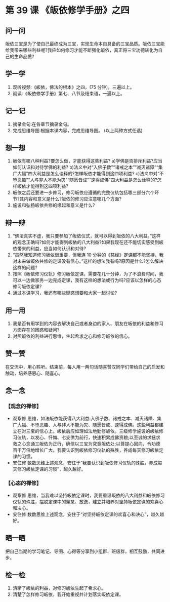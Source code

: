 
# 第 39 课 《皈依修学手册》之四

## 问一问

皈依三宝是为了使自己最终成为三宝，实现生命本自具备的三宝品质。皈依三宝能给我带来哪些利益呢?我应如何修习才能不断强化皈依，真正将三宝功德转化为自己的生命品质?

## 学一学

1. 观听视频:《皈依，佛法的根本》之四，(75 分钟)，三遍以上。
2. 阅读:《皈依修学手册》第七、八节及结束语，一遍以上。

## 记一记

1. 摘录金句:在各章节摘录金句。
2. 完成思维导图:根据本课内容，完成思维导图。
   (以上两种方式任选)

## 想一想

1. 皈依有哪八种利益?要怎么做，才能获得这些利益?
   a)学佛是否排斥利益?应当如何认识和对待学佛的利益?
   b)法义中对“入佛子数”“诸戒之本”“减灭诸障”“集广大福”四大利益是怎么诠释的?怎样皈依才能得到这四项利益?
   c)法义中对“不堕恶趣”“人与非人不能为灾”“随愿皆成”“速得成佛”四大利益是怎么诠释的?怎样皈依才能得到这四项利益?
2. 皈依之后还要进一步修习，修习皈依应遵循的完整仪轨包括哪三部分六个环节?其内容和意义是什么?皈依的修习应注意哪几个方面?
3. 施设和弘扬皈依共修的缘起和意义是什么?

## 辩一辩

1. “佛法真实不虚，我只要参加了皈依仪式，就可以得到皈依的八大利益。”这样的观念正确吗?如何才能得到皈依的八大利益?如果我现在还不能切实感受到皈依带来的利益，应当如何认识和对待?
2. “虽然我知道修习皈依很重要，但我连 10 分钟的《慈经》定课都不能坚持，我对未来做皈依共修的定课没有信心。”这样的想法我有吗?原因是什么?怎么解决这样的问题?
3. 按照《皈依修习仪轨》修习皈依定课，需要花几十分钟，为了不浪费时间，我可以一边做家务一边完成定课，我有这样的想法或行为吗?应该以怎样的心态修习皈依定课?
4. 通过本课学习，我还有哪些疑惑想要和大家一起讨论?

## 用一用

1. 我是否有用学到的内容去解决自己或者身边的家人、朋友在皈依的利益和修习方面存在的困惑和疑问?
2. 对照皈依的利益进行思维，生起希求之心和修习皈依的信心。

## 赞一赞

在交流中，用心聆听。结束前，每人用一两句话随喜赞叹同学们带给自己的启发和触动，培养感恩心、随喜心。

## 念一念

### 【观念的禅修】

  - 观察修
    思维，如法皈依能获得八大利益:入佛子数、诸戒之本、减灭诸障、集广大福、不堕恶趣、人与非人不能为灾、随愿皆成、速得成佛。这些利益都建立在对三宝的信心上。皈依后应如理如法地勤修皈依。三级修学施设的皈依修习仪轨，以发心、忏悔、七支供为前行，快速积累成佛资粮;以至诚的求拯求救之心念诵三皈依为正行，确信以三宝为究竟皈依处;以菩提心回向，令功德百千万倍地增长广大。我要认识到皈依修习仪轨的殊胜，养成每天修习皈依定课的习惯。
  - 安住修
    数数思维上述观念，安住于“我要认识到皈依修习仪轨的殊胜，养成每天修习皈依定课的习惯”，越久越好。

### 【心态的禅修】

  - 观察修
    思维，当我难以坚持皈依定课时，我要重温皈依的八大利益和皈依修习仪轨的殊胜，摆脱定课中的懈怠、放逸，建立并培养对坚持皈依定课的欢喜心和决心。
  - 安住修
    数数思维上述观念，安住于“对坚持皈依定课的欢喜心和决心”，越久越好。

## 晒一晒

把自己当期的学习笔记、导图、心得等分享到小组群、班级群，相互鼓励，共同进步。

## 检一检

1. 清晰了皈依的利益，对修习皈依生起了希求心。
2. 清楚了怎样修习皈依，我开始重视并计划落实皈依定课。
